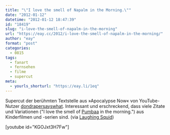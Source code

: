 ```yaml
---
title: "\"I love the smell of Napalm in the Morning.\""
date: "2012-01-12"
datetime: "2012-01-12 18:47:39"
id: "18419"
slug: "i-love-the-smell-of-napalm-in-the-morning"
url: "https://eay.cc/2012/i-love-the-smell-of-napalm-in-the-morning/"
author: "eay"
format: "post"
categories:
  - 0815
tags:
  - fanart
  - fernsehen
  - filme
  - supercut
meta:
  - yourls_shorturl: "https://eay.li/1eq"
---
```


Supercut der berühmten Textstelle aus »Apocalypse Now« von YouTube-Nutzer [dondrapersayswhat](http://www.youtube.com/user/dondrapersayswhat). Interessant und erschreckend, dass viele Zitate und Variationen ("I love the smell of [Pumbaa](http://www.google.de/search?q=pumbaa&um=1&ie=UTF-8&hl=de&tbm=isch&source=og&sa=N&tab=wi&) in the morning.") aus Kinderfilmen und -serien sind. (via [Laughing Squid](http://laughingsquid.com/i-love-the-smell-of-napalm-in-the-morning-the-supercut/))

\[youtube id="KGOJxt3H7Fw"\]
